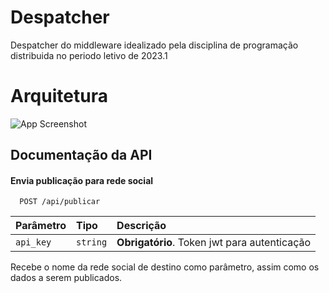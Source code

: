 
# Despatcher
Despatcher do middleware idealizado pela disciplina de programação distribuida no periodo letivo de 2023.1
#
# Arquitetura

![App Screenshot](https://cdn.discordapp.com/attachments/1110264962665943123/1110531478615502848/Captura_de_Tela_2023-05-23_as_08.35.19.png)

## Documentação da API

#### Envia publicação para rede social

```http
  POST /api/publicar
```

| Parâmetro   | Tipo       | Descrição                           |
| :---------- | :--------- | :---------------------------------- |
| `api_key` | `string` | **Obrigatório**. Token jwt para autenticação |

Recebe o nome da rede social de destino como parâmetro, assim como os dados a serem publicados.

